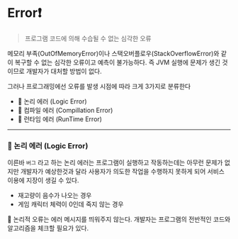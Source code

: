 # Error❗️
> 프로그램 코드에 의해 수습될 수 없는 심각한 오류

메모리 부족(OutOfMemoryError)이나 스택오버플로우(StackOverflowError)와 같이 복구할 수 없는 심각한 오류이고 예측이 불가능하다. 즉 JVM 실행에 문제가 생긴 것이므로 개발자가 대처할 방법이 없다.

그러나 프로그래밍에선 오류를 발생 시점에 따라 크게 3가지로 분류한다
- 📌 논리 에러 (Logic Error)
- 📌 컴파일 에러 (Compillation Error)
- 📌 런타임 에러 (RunTime Error)

---

### 📌 논리 에러 (Logic Error)
이른바 `버그` 라고 하는 논리 에러는 프로그램이 실행하고 작동하는데는 아무런 문제가 없지만 개발자가 예상한것과 달라 사용자가 의도한 작업을 수행하지 못하게 되어 서비스 이용에 지장이 생길 수 있다.

- 재고량이 음수가 나오는 경우
- 게임 캐릭터 체력이 0인데 죽지 않는 경우

📎 논리적 오류는 에러 메시지를 띄워주지 않는다. 개발자는 프로그램의 전반적인 코드와 알고리즘을 체크할 필요가 있다.

